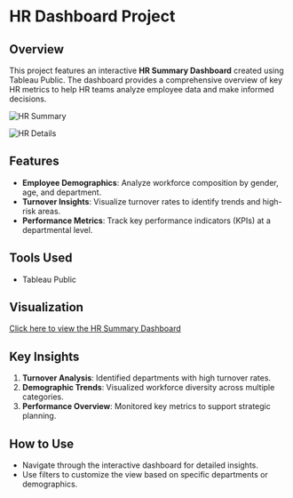 # HR Dashboard Project  

## Overview  
This project features an interactive **HR Summary Dashboard** created using Tableau Public. The dashboard provides a comprehensive overview of key HR metrics to help HR teams analyze employee data and make informed decisions.  


![HR Summary](https://github.com/user-attachments/assets/8e90d103-685a-4805-91f6-97aedf12b8b3)


![HR Details](https://github.com/user-attachments/assets/5975e2bb-c280-4b01-8bfc-3adf8b9b19dc)

## Features  
- **Employee Demographics**: Analyze workforce composition by gender, age, and department.  
- **Turnover Insights**: Visualize turnover rates to identify trends and high-risk areas.  
- **Performance Metrics**: Track key performance indicators (KPIs) at a departmental level.  

## Tools Used  
- Tableau Public  

## Visualization  
[Click here to view the HR Summary Dashboard](https://public.tableau.com/app/profile/anly.henry/viz/HRDashboardProject_17360730516730/HRSummary)  



## Key Insights  
1. **Turnover Analysis**: Identified departments with high turnover rates.  
2. **Demographic Trends**: Visualized workforce diversity across multiple categories.  
3. **Performance Overview**: Monitored key metrics to support strategic planning.  

## How to Use  
- Navigate through the interactive dashboard for detailed insights.  
- Use filters to customize the view based on specific departments or demographics.  
